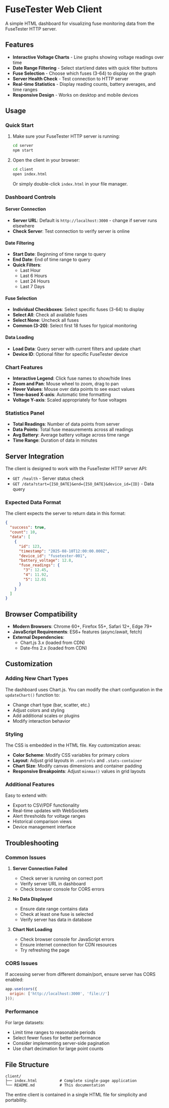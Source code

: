 # FuseTester Web Client

A simple HTML dashboard for visualizing fuse monitoring data from the FuseTester HTTP server.

## Features

- **Interactive Voltage Charts** - Line graphs showing voltage readings over time
- **Date Range Filtering** - Select start/end dates with quick filter buttons
- **Fuse Selection** - Choose which fuses (3-64) to display on the graph
- **Server Health Check** - Test connection to HTTP server
- **Real-time Statistics** - Display reading counts, battery averages, and time ranges
- **Responsive Design** - Works on desktop and mobile devices

## Usage

### Quick Start

1. Make sure your FuseTester HTTP server is running:
   ```bash
   cd server
   npm start
   ```

2. Open the client in your browser:
   ```bash
   cd client
   open index.html
   ```
   Or simply double-click `index.html` in your file manager.

### Dashboard Controls

#### Server Connection
- **Server URL**: Default is `http://localhost:3000` - change if server runs elsewhere
- **Check Server**: Test connection to verify server is online

#### Date Filtering
- **Start Date**: Beginning of time range to query
- **End Date**: End of time range to query
- **Quick Filters**: 
  - Last Hour
  - Last 6 Hours  
  - Last 24 Hours
  - Last 7 Days

#### Fuse Selection
- **Individual Checkboxes**: Select specific fuses (3-64) to display
- **Select All**: Check all available fuses
- **Select None**: Uncheck all fuses
- **Common (3-20)**: Select first 18 fuses for typical monitoring

#### Data Loading
- **Load Data**: Query server with current filters and update chart
- **Device ID**: Optional filter for specific FuseTester device

### Chart Features

- **Interactive Legend**: Click fuse names to show/hide lines
- **Zoom and Pan**: Mouse wheel to zoom, drag to pan
- **Hover Values**: Mouse over data points to see exact values
- **Time-based X-axis**: Automatic time formatting
- **Voltage Y-axis**: Scaled appropriately for fuse voltages

### Statistics Panel

- **Total Readings**: Number of data points from server
- **Data Points**: Total fuse measurements across all readings
- **Avg Battery**: Average battery voltage across time range
- **Time Range**: Duration of data in minutes

## Server Integration

The client is designed to work with the FuseTester HTTP server API:

- `GET /health` - Server status check
- `GET /data?start={ISO_DATE}&end={ISO_DATE}&device_id={ID}` - Data query

### Expected Data Format

The client expects the server to return data in this format:

```json
{
  "success": true,
  "count": 10,
  "data": [
    {
      "id": 123,
      "timestamp": "2025-08-10T12:00:00.000Z",
      "device_id": "fusetester-001",
      "battery_voltage": 12.8,
      "fuse_readings": {
        "3": 12.45,
        "4": 11.92,
        "5": 12.01
      }
    }
  ]
}
```

## Browser Compatibility

- **Modern Browsers**: Chrome 60+, Firefox 55+, Safari 12+, Edge 79+
- **JavaScript Requirements**: ES6+ features (async/await, fetch)
- **External Dependencies**:
  - Chart.js 3.x (loaded from CDN)
  - Date-fns 2.x (loaded from CDN)

## Customization

### Adding New Chart Types

The dashboard uses Chart.js. You can modify the chart configuration in the `updateChart()` function to:

- Change chart type (bar, scatter, etc.)
- Adjust colors and styling
- Add additional scales or plugins
- Modify interaction behavior

### Styling

The CSS is embedded in the HTML file. Key customization areas:

- **Color Scheme**: Modify CSS variables for primary colors
- **Layout**: Adjust grid layouts in `.controls` and `.stats-container`
- **Chart Size**: Modify canvas dimensions and container padding
- **Responsive Breakpoints**: Adjust `minmax()` values in grid layouts

### Additional Features

Easy to extend with:

- Export to CSV/PDF functionality
- Real-time updates with WebSockets
- Alert thresholds for voltage ranges
- Historical comparison views
- Device management interface

## Troubleshooting

### Common Issues

1. **Server Connection Failed**
   - Check server is running on correct port
   - Verify server URL in dashboard
   - Check browser console for CORS errors

2. **No Data Displayed**
   - Ensure date range contains data
   - Check at least one fuse is selected
   - Verify server has data in database

3. **Chart Not Loading**
   - Check browser console for JavaScript errors
   - Ensure internet connection for CDN resources
   - Try refreshing the page

### CORS Issues

If accessing server from different domain/port, ensure server has CORS enabled:

```javascript
app.use(cors({
  origin: ['http://localhost:3000', 'file://']
}));
```

### Performance

For large datasets:
- Limit time ranges to reasonable periods
- Select fewer fuses for better performance
- Consider implementing server-side pagination
- Use chart decimation for large point counts

## File Structure

```
client/
├── index.html          # Complete single-page application
└── README.md           # This documentation
```

The entire client is contained in a single HTML file for simplicity and portability.
